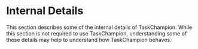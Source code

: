 # Internal Details

This section describes some of the internal details of TaskChampion.
While this section is not required to use TaskChampion, understanding some of these details may help to understand how TaskChampion behaves.
